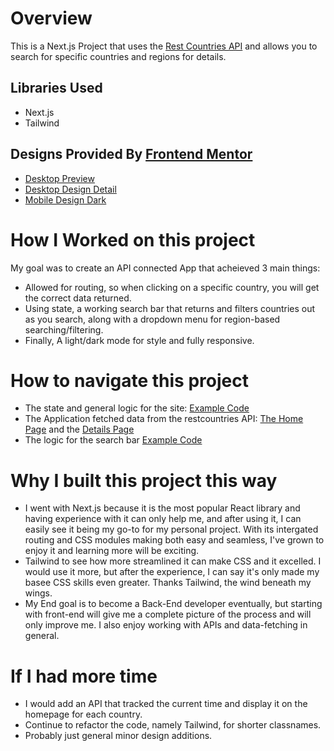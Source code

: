 # Overview
This is a Next.js Project that uses the [Rest Countries API](https://restcountries.com/) and allows you to search for specific countries and regions for details.
## Libraries Used
* Next.js
* Tailwind

## Designs Provided By [Frontend Mentor](https://www.frontendmentor.io/challenges/rest-countries-api-with-color-theme-switcher-5cacc469fec04111f7b848ca)
* [Desktop Preview](https://user-images.githubusercontent.com/32345511/227697424-41783e41-2473-41ba-8303-75eecf76b0d2.jpg)
* [Desktop Design Detail](https://user-images.githubusercontent.com/32345511/227697472-bde3ca3f-3325-4b1f-b80e-e28e2b092c58.jpg)
* [Mobile Design Dark](https://user-images.githubusercontent.com/32345511/227697521-e23f2d58-51e0-4656-aa18-cad2ff1817ca.jpg)



# How I Worked on this project
My goal was to create an API connected App that acheieved 3 main things:
* Allowed for routing, so when clicking on a specific country, you will get the correct data returned.
* Using state, a working search bar that returns and filters countries out as you search, along with a dropdown menu for region-based searching/filtering.
* Finally, A light/dark mode for style and fully responsive.

# How to navigate this project

  * The state and general logic for the site: [Example Code](https://github.com/NicolasMcGhee/next-country-search-app/blob/main/src/pages/index.js)
  * The Application fetched data from the restcountries API: [The Home Page](https://github.com/NicolasMcGhee/next-country-search-app/blob/main/components/Countries.js) and the [Details Page](https://github.com/NicolasMcGhee/next-country-search-app/blob/main/src/pages/country/%5Bid%5D/index.js)
  * The logic for the search bar [Example Code](https://github.com/NicolasMcGhee/next-country-search-app/blob/main/components/Search.js)

# Why I built this project this way

* I went with Next.js because it is the most popular React library and having experience with it can only help me, and after using it, I can easily see it being my go-to for my personal project. With its intergated routing and CSS modules making both easy and seamless, I've grown to enjoy it and learning more will be exciting.
* Tailwind to see how more streamlined it can make CSS and it excelled. I would use it more, but after the experience, I can say it's only made my basee CSS skills even greater. Thanks Tailwind, the wind beneath my wings.
* My End goal is to become a Back-End developer eventually, but starting with front-end will give me a complete picture of the process and will only improve me. I also enjoy working with APIs and data-fetching in general.

# If I had more time
* I would add an API that tracked the current time and display it on the homepage for each country.
* Continue to refactor the code, namely Tailwind, for shorter classnames.
* Probably just general minor design additions.
